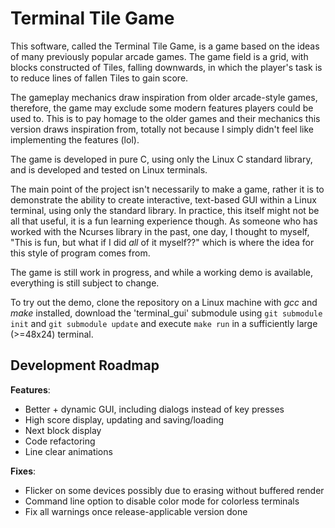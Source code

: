# Terminal Tile Game

This software, called the Terminal Tile Game, is a game based on the ideas of many previously popular arcade games. 
The game field is a grid, with blocks constructed of Tiles, falling downwards, in which the player's task is to reduce lines of fallen Tiles to gain score.

The gameplay mechanics draw inspiration from older arcade-style games, therefore, the game may exclude some modern features players could be used to. 
This is to pay homage to the older games and their mechanics this version draws inspiration from, 
totally not because I simply didn't feel like implementing the features (lol).

The game is developed in pure C, using only the Linux C standard library, and is developed and tested on Linux terminals.

The main point of the project isn't necessarily to make a game, rather it is to demonstrate the ability to create interactive, text-based GUI 
within a Linux terminal, using only the standard library. In practice, this itself might not be all that useful, it is a fun learning experience though. 
As someone who has worked with the Ncurses library in the past, one day, I thought to myself, "This is fun, but what if I did *all* of it myself??" 
which is where the idea for this style of program comes from.

The game is still work in progress, and while a working demo is available, everything is still subject to change.

To try out the demo, clone the repository on a Linux machine with *gcc* and *make* installed, download the 'terminal_gui' submodule using `git submodule init` and `git submodule update` and execute `make run` in a sufficiently large (>=48x24) terminal.

## Development Roadmap

**Features**:
- Better + dynamic GUI, including dialogs instead of key presses
- High score display, updating and saving/loading
- Next block display
- Code refactoring
- Line clear animations

**Fixes**:
- Flicker on some devices possibly due to erasing without buffered render
- Command line option to disable color mode for colorless terminals
- Fix all warnings once release-applicable version done
